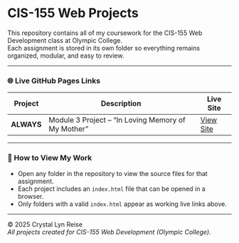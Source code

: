 # CIS-155 Web Projects

This repository contains all of my coursework for the CIS-155 Web Development class at Olympic College.  
Each assignment is stored in its own folder so everything remains organized, modular, and easy to review.

---

### 🌐 Live GitHub Pages Links

| Project | Description | Live Site |
|----------|--------------|-----------|
| **ALWAYS** | Module 3 Project – “In Loving Memory of My Mother” | [View Site](https://olympicc1.github.io/CIS-155/ALWAYS/) |

---

### 🧭 How to View My Work
- Open any folder in the repository to view the source files for that assignment.  
- Each project includes an `index.html` file that can be opened in a browser.  
- Only folders with a valid `index.html` appear as working live links above.  

---

© 2025 Crystal Lyn Reise  
*All projects created for CIS-155 Web Development (Olympic College).*
